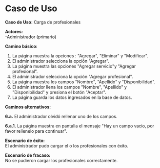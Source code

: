 # Caso de Uso

**Caso de Uso:** Carga de profesionales

**Actores:**   
\-Administrador (primario)


**Camino básico:** 

1. La página muestra la opciones : "Agregar", "Eliminar" y "Modificar".
2. El administrador selecciona la opción "Agregar".
3. La página muestra las opciones "Agregar servicio"y "Agregar profesional".
4. El administrador selecciona la opción "Agregar profesional".
5. La página muestra los campos "Nombre", "Apellido" y "Disponibilidad".
6. El administrador llena los campos "Nombre", "Apellido" y "Disponibilidad" y presiona el botón "Aceptar".
7. La página guarda los datos ingresados en la base de datos.
    

**Caminos alternativos:** 

**6.a.** El administrador olvidó rellenar uno de los campos.

**6.a.1.** La página muestra en pantalla el mensaje "Hay un campo vacio, por favor rellenelo para continuar".

**Escenario de éxito:**   
El administrador pudo cargar el o los profesionales con éxito.

**Escenario de fracaso:**  
No se pudieron cargar los profesionales correctamente.

